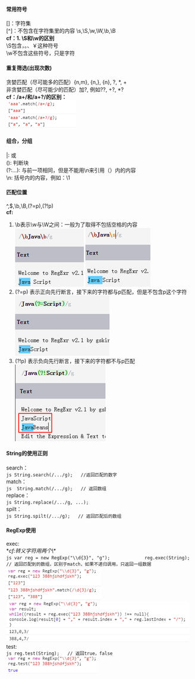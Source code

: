 #### 常用符号
[]：字符集  
[^]：不包含在字符集里的内容
\s,\S,\w,\W,\b,\B  
**cf：1. \S和\w的区别**    
\S包含，。、￥这种符号  
\w不包含这些符号，只是字符  

#### 重复筛选(出现次数)  
贪婪匹配（尽可能多的匹配）{n,m}, {n,}, {n}, ?, \*, +  
非贪婪匹配（尽可能少的匹配）加?,
例如??, +?, \*?  
**cf：/a+/和/a+?/的区别：**    
     ![Img](https://github.com/Candybunny/form/blob/master/2-1.png)  

#### 组合，分组
|:  或  
():  判断块  
(?:...): 与前一项相同，但是不能用\n来引用（）内的内容    
\n: 括号内的内容，例如：\1  

#### 匹配位置  
^,$,\b,\B,(?=p),(?!p)  
**cf:**  
1. \b表示\w与\W之间：一般为了取得不包括空格的内容  
     ![Img](https://github.com/Candybunny/form/blob/master/4-1.png) ![Img](https://github.com/Candybunny/form/blob/master/4-2.png)  
2. (?=p) 表示正向先行断言，接下来的字符都与p匹配，但是不包含p这个字符  
     ![Img](https://github.com/Candybunny/form/blob/master/4-3.png)  
3. (?!p) 表示负向先行断言，接下来的字符都不与p匹配  
     ![Img](https://github.com/Candybunny/form/blob/master/4-4.png)  

#### String的使用正则
search：    
     ```js
     String.search(/.../g);  
     //返回匹配的数字
     ```    
match：  
     ```js 
     String.match(/.../g);  
     // 返回数组
     ```  
replace：  
     ```js
     String.replace(/.../g, ...);    
     ```  
spilt：    
     ```js
     String.spilt(/.../g);  
     // 返回匹配后的数组  
     ```    
#### RegExp使用  
exec:    
     **cf:转义字符用两个\\\**  
     ```js
     var reg = new RegExp("\\d{3}", "g");            
     reg.exec(String);  
     // 返回匹配到的数组，区别于match，如果不递归调用，只返回一组数据
     ```  
     ![Img](https://github.com/Candybunny/form/blob/master/6-1.png)  
     ![Img](https://github.com/Candybunny/form/blob/master/6-2.png)  
test:  
     ```js
     reg.test(String);  
     // 返回true，false     
     ```    
     ![Img](https://github.com/Candybunny/form/blob/master/6-3.png)  


